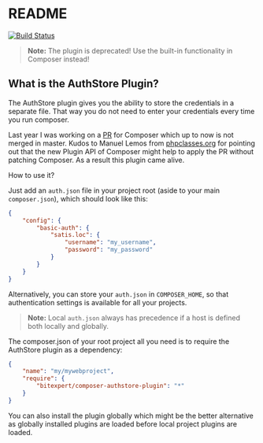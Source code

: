 README
======

[![Build Status](https://travis-ci.org/bitExpert/composer-authstore-plugin.svg?branch=release/r0.2.0)](https://travis-ci.org/bitExpert/composer-authstore-plugin)

> **Note:** The plugin is deprecated! Use the built-in functionality in Composer instead!

What is the AuthStore Plugin?
----------------

The AuthStore plugin gives you the ability to store the credentials in a separate file.
That way you do not need to enter your credentials every time you run composer.

Last year I was working on a [PR](https://github.com/composer/composer/issues/1862) for Composer which up to now
is not merged in master. Kudos to Manuel Lemos from [phpclasses.org](http://phpclasses.org) for pointing out
that the new Plugin API of Composer might help to apply the PR without patching Composer. As a result this plugin
came alive.

How to use it?


Just add an `auth.json` file in your project root (aside to your main `composer.json`), which should look like this:

```json
{
    "config": {
        "basic-auth": {
            "satis.loc": {
                "username": "my_username",
                "password": "my_password"
            }
        }
    }
}
```

Alternatively, you can store your `auth.json` in `COMPOSER_HOME`, so that authentication settings is available
for all your projects.

> **Note:** Local `auth.json` always has precedence if a host is defined both locally and globally.


The composer.json of your root project all you need is to require the AuthStore plugin
as a dependency:

```json
{
    "name": "my/mywebproject",
    "require": {
        "bitexpert/composer-authstore-plugin": "*"
    }
}
```

You can also install the plugin globally which might be the better alternative as globally
installed plugins are loaded before local project plugins are loaded.
